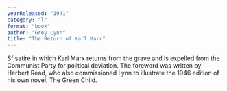 ```yaml
---
yearReleased: "1941"
category: "l"
format: "book"
author: "Grey Lynn"
title: "The Return of Karl Marx"
---
```

Sf satire in which Karl Marx returns  from the grave and is expelled from the Communist Party for political deviation. The foreword was written  by Herbert Read, who also commissioned Lynn to illustrate the 1946 edition of his own novel, The Green Child.
 
 